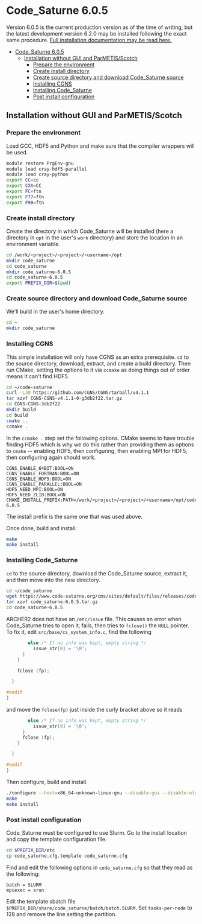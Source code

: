# Code_Saturne 6.0.5

Version 6.0.5 is the current production version as of the time of writing, but the latest development version 6.2.0 may be installed following the exact same procedure. [Full installation documentation may be read here.](https://www.code-saturne.org/cms/sites/default/files/docs/6.0/install.pdf)

- [Code_Saturne 6.0.5](#code_saturne-605)
  - [Installation without GUI and ParMETIS/Scotch](#installation-without-gui-and-parmetisscotch)
    - [Prepare the environment](#prepare-the-environment)
    - [Create install directory](#create-install-directory)
    - [Create source directory and download Code_Saturne source](#create-source-directory-and-download-code_saturne-source)
    - [Installing CGNS](#installing-cgns)
    - [Installing Code_Saturne](#installing-code_saturne)
    - [Post install configuration](#post-install-configuration)

## Installation without GUI and ParMETIS/Scotch

### Prepare the environment

Load GCC, HDF5 and Python and make sure that the compiler wrappers will be used.

```bash
module restore PrgEnv-gnu
module load cray-hdf5-parallel
module load cray-python
export CC=cc
export CXX=CC
export FC=ftn
export F77=ftn
export F90=ftn
```

### Create install directory

Create the directory in which Code_Saturne will be installed (here a directory
in `opt` in the user's `work` directory) and store the location in an
environment variable.

```bash
cd /work/<project>/<project>/<username>/opt
mkdir code_saturne
cd code_saturne
mkdir code_saturne-6.0.5
cd code_saturne-6.0.5
export PREFIX_DIR=$(pwd)
```

### Create source directory and download Code_Saturne source

We'll build in the user's home directory.

```bash
cd ~
mkdir code_saturne
```

### Installing CGNS

This simple installation will only have CGNS as an extra prerequisite. `cd` to
the source directory, download, extract, and create a build directory. Then run
CMake, setting the options to it via `ccmake` as doing things out of order means
it can't find HDF5.

```bash
cd ~/code-saturne
curl -LJO https://github.com/CGNS/CGNS/tarball/v4.1.1
tar xzvf CGNS-CGNS-v4.1.1-0-g3db2f22.tar.gz
cd CGNS-CGNS-3db2f22
mkdir build
cd build
cmake ..
ccmake .
```

In the `ccmake .` step set the following options. CMake seems to have trouble
finding HDF5 which is why we do this rather than providing them as options to
`cmake` -- enabling HDF5, then configuring, then enabling MPI for HDF5, then
configuring again should work.

```text
CGNS_ENABLE_64BIT:BOOL=ON
CGNS_ENABLE_FORTRAN:BOOL=ON
CGNS_ENABLE_HDF5:BOOL=ON
CGNS_ENABLE_PARALLEL:BOOL=ON
HDF5_NEED_MPI:BOOL=ON
HDF5_NEED_ZLIB:BOOL=ON
CMAKE_INSTALL_PREFIX:PATH=/work/<project>/<project>/<username>/opt/code_saturne/code_saturne-6.0.5
```

The install prefix is the same one that was used above.

Once done, build and install:

```bash
make
make install
```

### Installing Code_Saturne

`cd` to the source directory, download the Code_Saturne source, extract it, and
then move into the new directory.

```bash
cd ~/code_saturne
wget https://www.code-saturne.org/cms/sites/default/files/releases/code_saturne-6.0.5.tar.gz
tar xzvf code_saturne-6.0.5.tar.gz
cd code_saturne-6.0.5
```

ARCHER2 does not have an `/etc/issue` file. This causes an error when
Code_Saturne tries to open it, fails, then tries to `fclose()` the `NULL`
pointer. To fix it, edit `src/base/cs_system_info.c`, find the
following

```C
        else /* If no info was kept, empty string */
          issue_str[0] = '\0';
      }
    }

    fclose (fp);

  }

#endif
}
```

and move the `fclose(fp)` just inside the curly bracket above so it reads

```C
        else /* If no info was kept, empty string */
          issue_str[0] = '\0';
      }
      fclose (fp);
    }

  }

#endif
}
```

Then configure, build and install.

```bash
./configure --host=x86_64-unknown-linux-gnu --disable-gui --disable-nls --disable-rpath --enable-long-gnum --without-modules --without-salome --without-metis --without-scotch --with-mpi --with-cgns=$PREFIX_DIR --with-cgns-include=$PREFIX_DIR/include --with-cgns-lib=$PREFIX_DIR/lib --with-blas=$CRAY_LIBSCI_PREFIX_DIR --with-blas-include=$CRAY_LIBSCI_PREFIX_DIR/include --with-blas-lib=$CRAY_LIBSCI_PREFIX_DIR/lib --with-blas-libs=-lsci_gnu --prefix=$PREFIX_DIR
make
make install
```

### Post install configuration

Code_Saturne must be configured to use Slurm. Go to the install location and
copy the template configuration file.

```bash
cd $PREFIX_DIR/etc
cp code_saturne.cfg.template code_saturne.cfg
```

Find and edit the following options in `code_saturne.cfg` so that they read as
the following:

```text
batch = SLURM
mpiexec = srun
```

Edit the template sbatch file `$PREFIX_DIR/share/code_saturne/batch/batch.SLURM`.
Set `tasks-per-node` to 128 and remove the line setting the partition.
